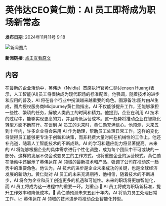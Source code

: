 # 英伟达CEO黄仁勋：AI 员工即将成为职场新常态

**发布日期**: 2024年11月11号 9:18

![新闻图片](https://pic.chinaz.com/picmap/202308161653589004_1.jpg)

**新闻链接**: [点击查看原文](https://www.aibase.com/zh/news/13121)

## 内容

在最新的企业活动中，英伟达（Nvidia）首席执行官黄仁勋(Jensen Huang)表示，人工智能(AI)员工将很快成为现代职场的标准配置。他强调，随着技术的进步和应用的普及，AI 将在各个行业中扮演越来越重要的角色。图源备注:图片由AI生成，图片授权服务商Midjourney黄仁勋指出，AI 不仅能够提升工作，还能够承担一些性、繁琐的任务，解放人类员工的时间和精力。他提到，企业在利用 AI 技术的过程中，能够实现更高的力，并且降低运营成本。这一趋势将推动企业在智能化转型方面不断前行。在谈到 AI 员工的未来时，黄仁勋充满信心。他预测，未来五到十年内，许多企业将会采用 AI 作为助理，帮助员工处理日常工作。这样的变化将使得员工能够更专注于创新和决策，而非耗费大量时间在机械性的工作上。他还补充道，随着人工智能技术的不断成熟，AI 的学习和适应能力将显著提高。未来的 AI 将能够根据企业的具体需求进行个性化调整，成为每个团队中不可或缺的一部分。这样的发展不仅会改变员工的工作方式，也将重塑企业的运营模式。黄仁勋在活动中还展示了英伟达在 AI 领域的最新技术和产品，强调了公司在推动这一趋势中的重要角色。他认为，AI 技术的进步是企业未来成功的关键，也是全球经济发展的新动力。黄仁勋对 AI 员工的未来充满期待，他相信，随着技术的不断进步，AI 将会为企业和员工创造更多的机遇和可能性。未来的职场将更加智能化，而 AI 员工将成为这一进程中的重要一环。划重点:💼 AI 员工将成为职场新标准，提升工作效率和降低成本。🤖 黄仁勋预测未来五到十年内，AI 将助力员工处理日常工作。📈 英伟达在 AI 领域的技术进步将推动企业智能化转型。
